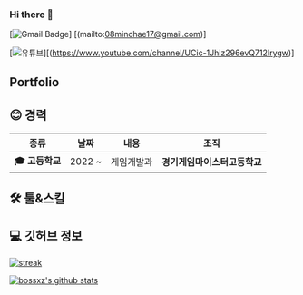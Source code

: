 <!--
**minchae123/minchae123** is a ✨ _special_ ✨ repository because its `README.md` (this file) appears on your GitHub profile.

Here are some ideas to get you started:

- 🔭 I’m currently working on ...
- 🌱 I’m currently learning ...
- 👯 I’m looking to collaborate on ...
- 🤔 I’m looking for help with ...
- 💬 Ask me about ...
- 📫 How to reach me: ...
- 😄 Pronouns: ...
- ⚡ Fun fact: ...
-->
### Hi there 👋
[![Gmail Badge](https://img.shields.io/badge/-Gmail-d14836?style=flat-square&logo=Gmail&logoColor=white&link=mailto:myidmm64@gmail.com)]
[(mailto:08minchae17@gmail.com)]

[![유튜브](https://img.shields.io/badge/Youtube-red?logo=youtube)][(https://www.youtube.com/channel/UCic-1Jhiz296evQ712Irygw)]


## Portfolio

<h2 align="left">😊 경력</h2>

| **종류** | **날짜** | **내용** | **조직** |
|:--------:|:--------:|:--------:|:--------:|
| **:mortar_board: 고등학교** | 2022 ~ | 게임개발과 | **경기게임마이스터고등학교** |

<h2 align="left">🛠️ 툴&스킬</h2>

<h2 align="left">💻 깃허브 정보</h2>

[![streak](https://github-readme-streak-stats.herokuapp.com/?user=minchae123&theme=calm)](https://github.com/minchae123)

[![bossxz's github stats](https://github-readme-stats.vercel.app/api?username=minchae123&show_icons=true&theme=dracula)](https://github.com/minchae123)

<!--
**minchae123/minchae123** is a ✨ _special_ ✨ repository because its `README.md` (this file) appears on your GitHub profile.
-->
